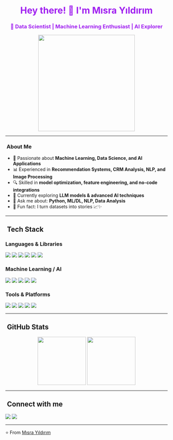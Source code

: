 <h1 align="center" style="color: #A020F0;">Hey there! 👋 I'm Mısra Yıldırım</h1>
<h3 align="center" style="color: #A020F0;">🚀 Data Scientist | Machine Learning Enthusiast | AI Explorer</h3>

<p align="center">
  <img src="[https://tenor.com/tr/view/cat-computer-typing-fast-gif-5368357]" width="300" alt=>
</p>

---

### ​ About Me  
- 🎯 Passionate about **Machine Learning, Data Science, and AI Applications**  
- 📊 Experienced in **Recommendation Systems, CRM Analysis, NLP, and Image Processing**  
- 🔍 Skilled in **model optimization, feature engineering, and no-code integrations**  
- 🌱 Currently exploring **LLM models & advanced AI techniques**  
- 💬 Ask me about: **Python, ML/DL, NLP, Data Analysis**  
- 🎨 Fun fact: I turn datasets into stories 📈✨  

---

## ​​ Tech Stack  

### **Languages & Libraries**
<p>
  <img src="https://img.shields.io/badge/Python-3776AB?style=for-the-badge&logo=python&logoColor=white"/>
  <img src="https://img.shields.io/badge/Pandas-150458?style=for-the-badge&logo=pandas&logoColor=white"/>
  <img src="https://img.shields.io/badge/NumPy-013243?style=for-the-badge&logo=numpy&logoColor=white"/>
  <img src="https://img.shields.io/badge/Scikit--learn-F7931E?style=for-the-badge&logo=scikitlearn&logoColor=white"/>
  <img src="https://img.shields.io/badge/Matplotlib-005571?style=for-the-badge"/>
  <img src="https://img.shields.io/badge/Seaborn-4C8CBF?style=for-the-badge"/>
</p>

### **Machine Learning / AI**
<p>
  <img src="https://img.shields.io/badge/TensorFlow-FF6F00?style=for-the-badge&logo=tensorflow&logoColor=white"/>
  <img src="https://img.shields.io/badge/PyTorch-EE4C2C?style=for-the-badge&logo=pytorch&logoColor=white"/>
  <img src="https://img.shields.io/badge/XGBoost-FF6600?style=for-the-badge"/>
  <img src="https://img.shields.io/badge/CatBoost-FFCC00?style=for-the-badge"/>
  <img src="https://img.shields.io/badge/Transformers-FFD700?style=for-the-badge&logo=huggingface&logoColor=black"/>
</p>

### **Tools & Platforms**
<p>
  <img src="https://img.shields.io/badge/Streamlit-FF4B4B?style=for-the-badge&logo=streamlit&logoColor=white"/>
  <img src="https://img.shields.io/badge/Airtable-18BFFF?style=for-the-badge&logo=airtable&logoColor=white"/>
  <img src="https://img.shields.io/badge/Make.com-2F2E41?style=for-the-badge"/>
  <img src="https://img.shields.io/badge/Landbot-FF7F50?style=for-the-badge"/>
  <img src="https://img.shields.io/badge/Git-F05032?style=for-the-badge&logo=git&logoColor=white"/>
</p>

---

## ​ GitHub Stats  
<p align="center">
  <img src="https://github-readme-stats.vercel.app/api?username=misrayildirim&show_icons=true&theme=tokyonight" height="150"/>
  <img src="https://github-readme-streak-stats.herokuapp.com/?user=misrayildirim&theme=tokyonight" height="150"/>
</p>

---

## ​ Connect with me  
<p>
  <a href="https://www.linkedin.com/in/misrayildirim/"><img src="https://img.shields.io/badge/LinkedIn-%230077B5.svg?style=for-the-badge&logo=linkedin&logoColor=white"/></a>
  <a href="mailto:misrayildirim@example.com"><img src="https://img.shields.io/badge/Email-%23D14836.svg?style=for-the-badge&logo=gmail&logoColor=white"/></a>
</p>

---
⭐️ From [Mısra Yıldırım](https://github.com/misrayildirim)
